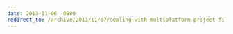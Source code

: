 ```yaml
---
date: 2013-11-06 -0800
redirect_to: /archive/2013/11/07/dealing-with-multiplatform-project-files.aspx/
---
```

